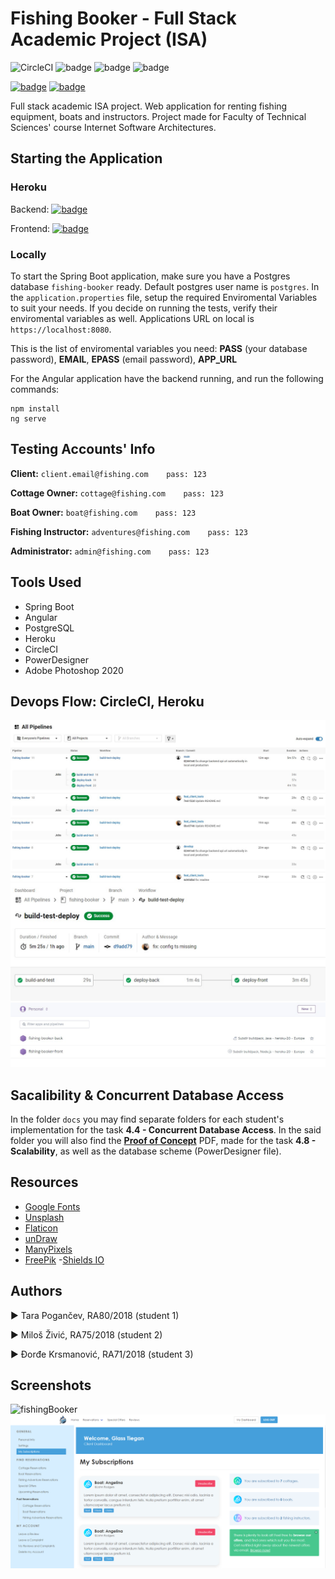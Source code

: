 # Fishing Booker - Full Stack Academic Project (ISA)
![CircleCI](https://img.shields.io/circleci/build/gh/tara-pogancev/fishing-booker/main?token=df4a6396a90564e03e355f9f5453df929d51c159) 
![badge](https://img.shields.io/badge/Angular-v12-blue)
![badge](https://img.shields.io/badge/Spring%20Boot-v2.5.6-blue)
![badge](https://img.shields.io/badge/jdk-v11-blue)

[![badge](https://img.shields.io/badge/Heroku-backend-9676B9)](https://fishing-booker-back.herokuapp.com/)
[![badge](https://img.shields.io/badge/Heroku-frontend-9676B9)](https://fishing-booker-front.herokuapp.com/)


Full stack academic ISA project. Web application for renting fishing equipment, boats and instructors.
Project made for Faculty of Technical Sciences' course Internet Software Architectures.

## Starting the Application

### Heroku

Backend: [![badge](https://img.shields.io/badge/Heroku-backend-9676B9)](https://fishing-booker-back.herokuapp.com/)

Frontend: [![badge](https://img.shields.io/badge/Heroku-frontend-9676B9)](https://fishing-booker-front.herokuapp.com/)

### Locally

To start the Spring Boot application, make sure you have a Postgres database `fishing-booker` ready. Default postgres user name is `postgres`. In the `application.properties` file, setup the required Enviromental Variables to suit your needs. If you decide on running the tests, verify their enviromental variables as well. Applications URL on local is `https://localhost:8080`. 

This is the list of enviromental variables you need: **PASS** (your database password), **EMAIL**, **EPASS** (email password), **APP_URL**

For the Angular application have the backend running, and run the following commands:
```
npm install 
ng serve
```

## Testing Accounts' Info

**Client:**
`client.email@fishing.com    pass: 123`

**Cottage Owner:**
`cottage@fishing.com    pass: 123`

**Boat Owner:**
`boat@fishing.com    pass: 123`

**Fishing Instructor:**
`adventures@fishing.com    pass: 123`

**Administrator:**
`admin@fishing.com    pass: 123`

## Tools Used

- Spring Boot
- Angular
- PostgreSQL
- Heroku
- CircleCI
- PowerDesigner
- Adobe Photoshop 2020

## Devops Flow: CircleCI, Heroku

![fishingBooker](img/circleci1.jpg)
![fishingBooker](img/circleci2.jpg)
![fishingBooker](img/heroku.jpg)

## Sacalibility & Concurrent Database Access

 In the folder `docs` you may find separate folders for each student's implementation for the task **4.4 - Concurrent Database Access**.
 In the said folder you will also find the [**Proof of Concept**](https://github.com/tara-pogancev/fishing-booker/blob/main/docs/Proof%20of%20Concept.pdf) PDF, made for the task **4.8 - Scalability**, as well as the database scheme (PowerDesigner file).

## Resources

- [Google Fonts](https://fonts.google.com/)
- [Unsplash](https://unsplash.com/)
- [Flaticon](https://www.flaticon.com/)
- [unDraw](https://undraw.co/illustrations)
- [ManyPixels](https://www.manypixels.co/gallery)
- [FreePik](https://www.freepik.com/vectors/illustrations)
-[Shields IO](https://shields.io/)

## Authors

► Tara Pogančev, RA80/2018 (student 1)

► Miloš Živić, RA75/2018 (student 2)

► Đorđe Krsmanović, RA71/2018 (student 3)

## Screenshots

![fishingBooker](img/screenshot1.jpg)
![fishingBooker](img/screenshot2.jpg)
